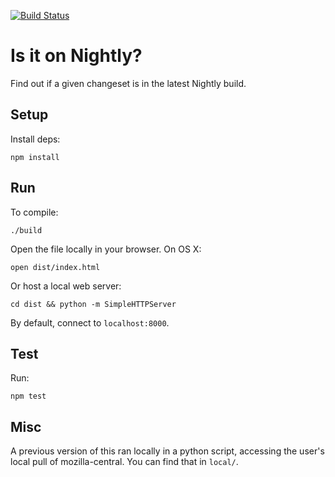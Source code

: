 [![Build
Status](https://travis-ci.org/mcomella/is-it-in-nightly.svg?branch=master)](https://travis-ci.org/mcomella/is-it-in-nightly)

# Is it on Nightly?
Find out if a given changeset is in the latest Nightly build.

## Setup
Install deps:

    npm install

## Run
To compile:

    ./build

Open the file locally in your browser. On OS X:

    open dist/index.html

Or host a local web server:

    cd dist && python -m SimpleHTTPServer

By default, connect to `localhost:8000`.

## Test
Run:

    npm test

## Misc
A previous version of this ran locally in a python script, accessing the user's
local pull of mozilla-central. You can find that in `local/`.
